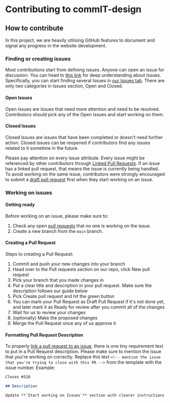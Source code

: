 # Contributing to commIT-design

## How to contribute

In this project, we are heavily utilising GitHub features to document and signal any progress in the website development.

### Finding or creating issues

Most contributions start from defining issues. Anyone can open an issue for discussion. You can head to [this link](https://guides.github.com/features/issues/) for deep understanding about Issues. Specifically, you can start finding several Issues in [our Issues tab](https://github.com/nussucommit/commIT-design/issues). There are only two categories in Issues section, Open and Closed.

#### Open Issues

Open Issues are issues that need more attention and need to be resolved. Contributors should pick any of the Open Issues and start working on them.

#### Closed Issues

Closed Issues are issues that have been completed or doesn't need further action. Closed issues can be reopened if contributors find any issues related to it sometime in the future.

Please pay attention on every issue attribute. Every issue might be referenced by other contributors through [Linked Pull Requests](https://docs.github.com/en/issues/tracking-your-work-with-issues/linking-a-pull-request-to-an-issue). If an issue has a linked pull request, that means the issue is currently being handled. To avoid working on the same issue, contributors were strongly encouraged to submit a [draft pull request](https://github.blog/2019-02-14-introducing-draft-pull-requests/) first when they start working on an issue.

### Working on issues

#### Getting ready

Before working on an issue, please make sure to:

1. Check any open [pull requests](https://github.com/nussucommit/commIT-design/pulls) that no one is working on the issue.
2. Create a new branch from the `main` branch.

#### Creating a Pull Request

Steps to creating a Pull Request:

1. Commit and push your new changes into your branch
2. Head over to the Pull requests section on our repo, click New pull request
3. Pick your branch that you made changes in
4. Put a clear title and description in your pull request. Make sure the
   description follows our guide below
5. Pick Create pull request and hit the green button
6. You can mark your Pull Request as Draft Pull Request if it's not done yet, and later mark it as Ready for review after you commit all of the changes
7. Wait for us to review your changes
8. (optionally) Make the proposed changes
9. Merge the Pull Request once any of us approve it

#### Formatting Pull Request Description

To properly [link a pull request to an issue](https://docs.github.com/en/issues/tracking-your-work-with-issues/linking-a-pull-request-to-an-issue), there is one tiny requirement text to put in a Pull Request description.
Please make sure to mention the issue that you're working on correctly. Replace
this text `<!-- mention the issue that you're trying to close with this PR -->`
from the template with the issue number. Example:

```markdown
Closes #318

## Description

Update **`Start working on Issues`** section with clearer instructions on getting ready to work on an issue.
```
